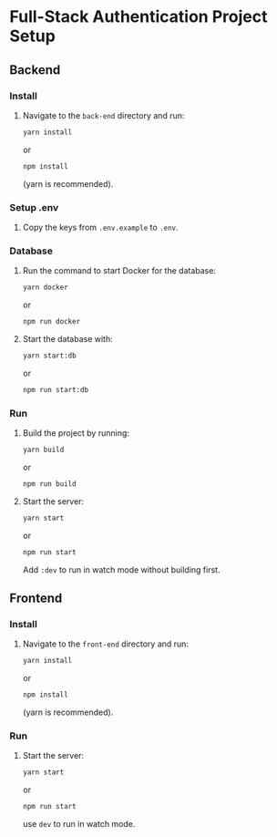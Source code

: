 # Full-Stack Authentication Project Setup

## Backend

### Install

1. Navigate to the `back-end` directory and run:

   ```bash
   yarn install
   ```

   or

   ```bash
   npm install
   ```

   (yarn is recommended).

### Setup .env

1. Copy the keys from `.env.example` to `.env`.

### Database

1. Run the command to start Docker for the database:

   ```bash
   yarn docker
   ```

   or

   ```bash
   npm run docker
   ```

2. Start the database with:

   ```bash
   yarn start:db
   ```

   or

   ```bash
   npm run start:db
   ```

### Run

1. Build the project by running:

   ```bash
   yarn build
   ```

   or

   ```bash
   npm run build
   ```

2. Start the server:

   ```bash
   yarn start
   ```

   or

   ```bash
   npm run start
   ```

   Add `:dev` to run in watch mode without building first.

## Frontend

### Install

1. Navigate to the `front-end` directory and run:

   ```bash
   yarn install
   ```

   or

   ```bash
   npm install
   ```

   (yarn is recommended).


### Run

1. Start the server:

   ```bash
   yarn start
   ```

   or

   ```bash
   npm run start
   ```
   
   use `dev` to run in watch mode.
